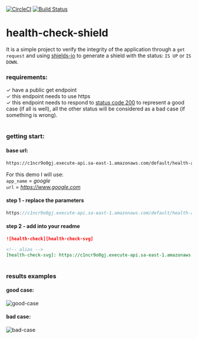 [![CircleCI][circle-ci-svg]][circle-ci-build]
[![Build Status][travis-ci-svg]][travis-ci-build]

# health-check-shield

It is a simple project to verify the integrity of the application through a `get request` and using [shields-io][shields.io] to generate a shield with the status: `IS UP` or `IS DOWN`.

### requirements:

✓ have a public get endpoint <br/>
✓ this endpoint needs to use https <br/>
✓ this endpoint needs to respond to [status code 200][dog] to represent a good case (if all is well), all the other status will be considered as a bad case (if something is wrong).

#
### getting start:
#### base url:
```txt
https://c1ncr9o0gj.execute-api.sa-east-1.amazonaws.com/default/health-api?kill_cache=1&app=<app_name>&url=<app_url>
```
For this demo I will use: <br/>
`app_name` = *google* <br/>
`url` = *https://www.google.com*

#### step 1 - replace the parameters
```js
https://c1ncr9o0gj.execute-api.sa-east-1.amazonaws.com/default/health-api?kill_cache=1&app=google&url=https://www.google.com
```

#### step 2 - add into your readme
```md
![health-check][health-check-svg]

<!-- alias -->
[health-check-svg]: https://c1ncr9o0gj.execute-api.sa-east-1.amazonaws.com/default/health-api?kill_cache=1&app=google&url=https://www.google.com
```

# 
### results examples
#### good case:
![good-case][good-case]

#### bad case:
![bad-case][bad-case]

<!-- alias -->
[circle-ci-svg]: https://circleci.com/gh/jonathan-sh/health-check-shield/tree/master.svg?style=svg
[circle-ci-build]: https://circleci.com/gh/jonathan-sh/health-check-shield/tree/master
[travis-ci-svg]: https://travis-ci.org/jonathan-sh/health-check-shield.svg?branch=master
[travis-ci-build]: https://travis-ci.org/jonathan-sh/health-check-shield
[shields.io]: https://shields.io
[dog]: https://httpstatusdogs.com/200-ok
[good-case]: https://c1ncr9o0gj.execute-api.sa-east-1.amazonaws.com/default/health-api?kill_cache=1&app=google&url=https://www.google.com
[bad-case]: https://c1ncr9o0gj.execute-api.sa-east-1.amazonaws.com/default/health-api?kill_cache=1&app=google&url=https://

